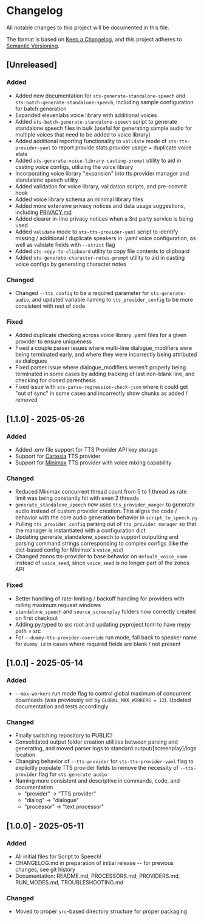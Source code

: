# Changelog

All notable changes to this project will be documented in this file.

The format is based on [Keep a Changelog](https://keepachangelog.com/en/1.0.0/),
and this project adheres to [Semantic Versioning](https://semver.org/).

## [Unreleased]

### Added
- Added new documentation for `sts-generate-standalone-speech` and `sts-batch-generate-standalone-speech`, including sample configuration for batch generation
- Expanded elevenlabs voice library with additional voices
- Added `sts-batch-generate-standalone-speech` script to generate standalone speech files in bulk (useful for generating sample audio for multiple voices that need to be added to voice library)
- Added additional reporting functionality to `validate` mode of `sts-tts-provider-yaml` to report provide stats provider usage + duplicate voice stats 
- Added `sts-generate-voice-library-casting-prompt` utility to aid in casting voice configs, utilizing the voice library
- Incorporating voice library "expansion" into tts provider manager and standalone speech utility
- Added validation for voice library, validation scripts, and pre-commit hook
- Added voice library schema an minimal library files
- Added more extensive privacy notices and data usage suggestions, including [PRIVACY.md](PRIVACY.md)
- Added clearer in-line privacy notices when a 3rd party service is being used
- Added `validate` mode to `sts-tts-provider-yaml` script to identify missing / additional / duplicate speakers in .yaml voice configuration, as well as validate fields with `--strict` flag
- Added `sts-copy-to-clipboard` utility to copy file contents to clipboard
- Added `sts-generate-character-notes-prompt` utility to aid in casting voice configs by generating character notes

### Changed
- Changed `--tts_config` to be a required parameter for `sts-generate-audio`, and updated variable naming to `tts_provider_config` to be more consistent with rest of code

### Fixed
- Added duplicate checking across voice library .yaml files for a given provider to ensure uniqueness
- Fixed a couple parser issues where multi-line dialogue_modifiers were being terminated early, and where they were incorrectly being attributed as dialogues
- Fixed parser issue where dialogue_modifiers weren't properly being terminated in some cases by adding tracking of last non-blank line, and checking for closed parenthesis
- Fixed issue with `sts-parse-regression-check-json` where it could get "out of sync" in some cases and incorrectly show chunks as added / removed

## [1.1.0] - 2025-05-26

### Added
- Added .env file support for TTS Provider API key storage
- Support for [Cartesia](https://play.cartesia.ai/text-to-speech) TTS provider
- Support for [Minimax](https://www.minimax.io/audio/text-to-speech) TTS provider with voice mixing capability

### Changed
- Reduced Minimax concurrent thread count from 5 to 1 thread as rate limit was being constantly hit with even 2 threads
- `generate_standalone_speech` now uses `tts_provider_manger` to generate audio instead of custom provider creation. This aligns the code / behavior with the core audio generation behavior in `script_to_speech.py`
- Pulling `tts_provider_config` parsing out of `tts_provider_manager` so that the manager is instantiated with a configuration dict
- Updating generate_standalone_speech to support outputting and parsing command strings corresponding to complex configs (like the dict-based config for Minimax's `voice_mix`)
- Changed zonos tts-provider to base behavior on `default_voice_name` instead of `voice_seed`, since `voice_seed` is no longer part of the zonos API

### Fixed
- Better handling of rate-limiting / backoff handling for providers with rolling maximum request windows
- `standalone_speech` and `source_screenplay` folders now correctly created on first checkout
- Adding py.typed to src root and updating pyproject.toml to have mypy path = src
- For `--dummy-tts-provider-override` run mode, fall back to speaker name for `dummy_id` in cases where required fields are blank / not present 

## [1.0.1] - 2025-05-14

### Added
- `--max-workers` run mode flag to control global maximum of concurrent downloads (was previously set by `GLOBAL_MAX_WORKERS = 12`). Updated documentation and tests accordingly

### Changed
- Finally switching repository to PUBLIC!
- Consolidated output folder creation utilities between parsing and generating, and moved parser logs to standard output/[screenplay]/logs location
- Changing behavior of `--tts-provider` for `sts-tts-provider-yaml` flag to explicitly populate TTS provider fields to remove the necessity of `--tts-provider` flag for `sts-generate-audio` 
- Naming more consistent and descriptive in commands, code, and documentation
  - "provider" -> "TTS provider"
  - "dialog" -> "dialogue"
  - "processor" -> "text processor"

## [1.0.0] - 2025-05-11

### Added
- All initial files for Script to Speech!
- CHANGELOG.md in preparation of initial release -- for previous changes, see git history
- Documentation: README.md, PROCESSORS.md, PROVIDERS.md, RUN_MODES.md, TROUBLESHOOTING.md

### Changed
- Moved to proper `src`-based directory structure for proper packaging

